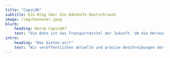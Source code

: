 ```yaml
---
title: "CapsLOK"
subtitle: Ein Blog über die Bahnhöfe Deutschlands
image: /img/hannover.jpeg
blurb:
    heading: Warum CapsLOK?
    text: "Die Bahn ist das Transportmittel der Zukunft. Um die Herausforderung der Bekämpfung des Klimawandels anzugehen muss eine Verkehrswende weg vom Individualverkehr hin zum Antiindividualverkehr erfolgen. Diese kann nur durch einen effektiven Bahnverkehr erfolgen. Hierfür ist auch eine umfassende Aufklärung über die Infrastruktur neben den Schienen nötig."
intro:
    heading: "Was bieten wir?"
    text: "Wir veröffentlichen aktuelle und präzise Beschreibungen der Bahnhöfe neben den Schienen. Das kann jedem einzelnen dabei helfen seine Bahnreise möglichst optimal zu planen und unschöne Zwischenhaltestellen zu überspringen."
---
```


